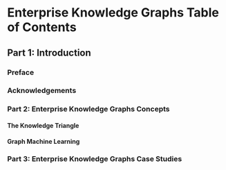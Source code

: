 # Enterprise Knowledge Graphs Table of Contents

## Part 1: Introduction

### Preface
### Acknowledgements

### Part 2: Enterprise Knowledge Graphs Concepts

#### The Knowledge Triangle
#### Graph Machine Learning

### Part 3: Enterprise Knowledge Graphs Case Studies

#### 
